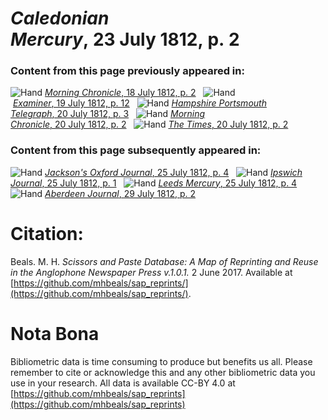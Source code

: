 # *Caledonian Mercury*, 23 July 1812, p. 2  
  
### Content from this page previously appeared in:  
![Hand](http://scissorsandpaste.net/wp-content/uploads/2017/06/smallhandpointer.png) [*Morning Chronicle*, 18 July 1812, p. 2](https://mhbeals.github.io/sap_html/Morning-Chronicle/Morning-Chronicle-18-July-1812-p-2)  
![Hand](http://scissorsandpaste.net/wp-content/uploads/2017/06/smallhandpointer.png) [*Examiner*, 19 July 1812, p. 12](https://mhbeals.github.io/sap_html/Examiner/Examiner-19-July-1812-p-12)  
![Hand](http://scissorsandpaste.net/wp-content/uploads/2017/06/smallhandpointer.png) [*Hampshire Portsmouth Telegraph*, 20 July 1812, p. 3](https://mhbeals.github.io/sap_html/Hampshire-Portsmouth-Telegraph/Hampshire-Portsmouth-Telegraph-20-July-1812-p-3)  
![Hand](http://scissorsandpaste.net/wp-content/uploads/2017/06/smallhandpointer.png) [*Morning Chronicle*, 20 July 1812, p. 2](https://mhbeals.github.io/sap_html/Morning-Chronicle/Morning-Chronicle-20-July-1812-p-2)  
![Hand](http://scissorsandpaste.net/wp-content/uploads/2017/06/smallhandpointer.png) [*The Times*, 20 July 1812, p. 2](https://mhbeals.github.io/sap_html/The-Times/The-Times-20-July-1812-p-2)  
  
### Content from this page subsequently appeared in:  
![Hand](http://scissorsandpaste.net/wp-content/uploads/2017/06/smallhandpointer.png) [*Jackson's Oxford Journal*, 25 July 1812, p. 4](https://mhbeals.github.io/sap_html/Jackson's-Oxford-Journal/Jackson's-Oxford-Journal-25-July-1812-p-4)  
![Hand](http://scissorsandpaste.net/wp-content/uploads/2017/06/smallhandpointer.png) [*Ipswich Journal*, 25 July 1812, p. 1](https://mhbeals.github.io/sap_html/Ipswich-Journal/Ipswich-Journal-25-July-1812-p-1)  
![Hand](http://scissorsandpaste.net/wp-content/uploads/2017/06/smallhandpointer.png) [*Leeds Mercury*, 25 July 1812, p. 4](https://mhbeals.github.io/sap_html/Leeds-Mercury/Leeds-Mercury-25-July-1812-p-4)  
![Hand](http://scissorsandpaste.net/wp-content/uploads/2017/06/smallhandpointer.png) [*Aberdeen Journal*, 29 July 1812, p. 2](https://mhbeals.github.io/sap_html/Aberdeen-Journal/Aberdeen-Journal-29-July-1812-p-2)  


# Citation: 

Beals. M. H. *Scissors and Paste Database: A Map of Reprinting and Reuse in the Anglophone Newspaper Press v.1.0.1.* 2 June 2017. Available at [https://github.com/mhbeals/sap_reprints/](https://github.com/mhbeals/sap_reprints/). 

# Nota Bona

Bibliometric data is time consuming to produce but benefits us all. Please remember to cite or acknowledge this and any other bibliometric data you use in your research. All data is available CC-BY 4.0 at [https://github.com/mhbeals/sap_reprints](https://github.com/mhbeals/sap_reprints)